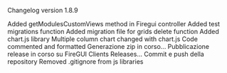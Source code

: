Changelog version 1.8.9
 
Added getModulesCustomViews method in Firegui controller
Added test migrations function
Added migration file for grids delete function
Added chart.js library
Multiple column chart changed with chart.js
Code commented and formatted
Generazione zip in corso...
Pubblicazione release in corso su FireGUI Clients Releases...
Commit e push della repository
Removed .gitignore from js libraries
